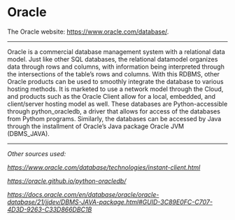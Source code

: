 # Oracle
The Oracle website: https://www.oracle.com/database/.
____

Oracle is a commercial database management system with a relational data model. Just like other SQL databases, the relational datamodel organizes data through rows and columns, with information being interpreted through the intersections of the table’s rows and columns. With this RDBMS, other Oracle products can be used to smoothly integrate the database to various hosting methods. It is marketed to use a network model through the Cloud, and products such as the Oracle Client allow for a local, embedded, and client/server hosting model as well. These databases are Python-accessible through python_oracledb, a driver that allows for access of the databases from Pythom programs. Similarly, the databases can be accessed by Java through the installment of Oracle’s Java package Oracle JVM (DBMS_JAVA).
____
_Other sources used:_

_https://www.oracle.com/database/technologies/instant-client.html_

_https://oracle.github.io/python-oracledb/_

_https://docs.oracle.com/en/database/oracle/oracle-database/21/jjdev/DBMS-JAVA-package.html#GUID-3C89E0FC-C707-4D3D-9263-C33D866DBC1B_